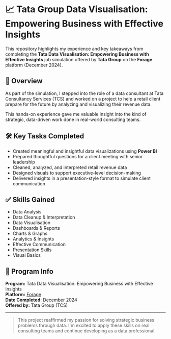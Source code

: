 # 📈 Tata Group Data Visualisation: Empowering Business with Effective Insights

This repository highlights my experience and key takeaways from completing the **Tata Data Visualisation: Empowering Business with Effective Insights** job simulation offered by **Tata Group** on the **Forage** platform (December 2024).

## 🌟 Overview

As part of the simulation, I stepped into the role of a data consultant at Tata Consultancy Services (TCS) and worked on a project to help a retail client prepare for the future by analyzing and visualizing their revenue data.

This hands-on experience gave me valuable insight into the kind of strategic, data-driven work done in real-world consulting teams.

## 🛠️ Key Tasks Completed

- Created meaningful and insightful data visualizations using **Power BI**
- Prepared thoughtful questions for a client meeting with senior leadership
- Cleaned, analyzed, and interpreted retail revenue data
- Designed visuals to support executive-level decision-making
- Delivered insights in a presentation-style format to simulate client communication

## ✅ Skills Gained

- Data Analysis  
- Data Cleanup & Interpretation  
- Data Visualisation 
- Dashboards & Reports  
- Charts & Graphs  
- Analytics & Insights  
- Effective Communication  
- Presentation Skills  
- Visual Basics  

## 📌 Program Info

**Program:** Tata Data Visualisation: Empowering Business with Effective Insights  
**Platform:** [Forage](https://www.theforage.com/)  
**Date Completed:** December 2024  
**Offered by:** Tata Group (TCS)

---

> This project reaffirmed my passion for solving strategic business problems through data. I'm excited to apply these skills on real consulting teams and continue developing as a data professional.

 

